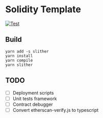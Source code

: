# Solidity Template

[![Test](https://github.com/NpoolPlatform/solidity-template/actions/workflows/main.yml/badge.svg?branch=master)](https://github.com/NpoolPlatform/solidity-template/actions/workflows/main.yml)

## Build

```
yarn add -s slither
yarn install
yarn compile
yarn slither
```

## TODO

- [ ] Deployment scripts
- [ ] Unit tests framework
- [ ] Contract debugger
- [ ] Convert etherscan-verify.js to typescript
